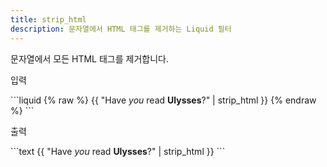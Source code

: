 ```yaml
---
title: strip_html
description: 문자열에서 HTML 태그를 제거하는 Liquid 필터
---
```


문자열에서 모든 HTML 태그를 제거합니다.

<p class="code-label">입력</p>
```liquid
{% raw %}
{{ "Have <em>you</em> read <strong>Ulysses</strong>?" | strip_html }}
{% endraw %}
```

<p class="code-label">출력</p>
```text
{{ "Have <em>you</em> read <strong>Ulysses</strong>?" | strip_html }}
```

